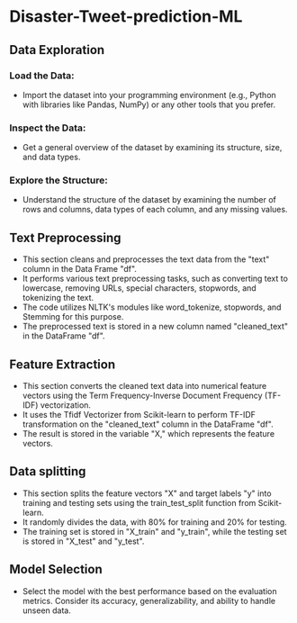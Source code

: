 # **Disaster-Tweet-prediction-ML**
## **Data Exploration**
### **Load the Data:**
* Import the dataset into your programming environment (e.g., Python with libraries like Pandas, NumPy) or any other tools that you prefer.
### **Inspect the Data:**
* Get a general overview of the dataset by examining its structure, size, and data types. 
### **Explore the Structure:**
* Understand the structure of the dataset by examining the number of rows and columns, data types of each column, and any missing values.
## **Text Preprocessing**
* This section cleans and preprocesses the text data from the "text" column in the Data Frame "df".
* It performs various text preprocessing tasks, such as converting text to lowercase, removing URLs, special characters, stopwords, and tokenizing the text.
* The code utilizes NLTK's modules like word_tokenize, stopwords, and Stemming for this purpose.
* The preprocessed text is stored in a new column named "cleaned_text" in the DataFrame "df".
## **Feature Extraction**
* This section converts the cleaned text data into numerical feature vectors using the Term Frequency-Inverse Document Frequency (TF-IDF) vectorization.
* It uses the Tfidf Vectorizer from Scikit-learn to perform TF-IDF transformation on the "cleaned_text" column in the DataFrame "df".
* The result is stored in the variable "X," which represents the feature vectors.
## **Data splitting**
* This section splits the feature vectors "X" and target labels "y" into training and testing sets using the train_test_split function from Scikit-learn.
* It randomly divides the data, with 80% for training and 20% for testing.
* The training set is stored in "X_train" and "y_train", while the testing set is stored in "X_test" and "y_test".
## **Model Selection**
* Select the model with the best performance based on the evaluation metrics. Consider its accuracy, generalizability, and ability to handle unseen data.

